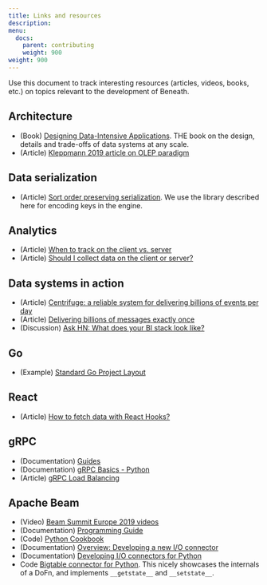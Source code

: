 ```yaml
---
title: Links and resources
description: 
menu:
  docs:
    parent: contributing
    weight: 900
weight: 900
---
```


Use this document to track interesting resources (articles, videos, books, etc.) on topics relevant to the development of Beneath. 

## Architecture

- (Book) [Designing Data-Intensive Applications](https://dataintensive.net/). THE book on the design, details and trade-offs of data systems at any scale.
- (Article) [Kleppmann 2019 article on OLEP paradigm](https://queue.acm.org/detail.cfm?id=3321612)

## Data serialization

- (Article) [Sort order preserving serialization](https://ananthakumaran.in/2018/08/17/order-preserving-serialization.html). We use the library described here for encoding keys in the engine.

## Analytics

- (Article) [When to track on the client vs. server](https://segment.com/academy/collecting-data/when-to-track-on-the-client-vs-server/)
- (Article) [Should I collect data on the client or server?](https://segment.com/docs/guides/best-practices/should-i-instrument-data-collection-on-the-client-or-server/)

## Data systems in action

- (Article) [Centrifuge: a reliable system for delivering billions of events per day](https://segment.com/blog/introducing-centrifuge/)
- (Article) [Delivering billions of messages exactly once](https://segment.com/blog/exactly-once-delivery/)
- (Discussion) [Ask HN: What does your BI stack look like?](https://news.ycombinator.com/item?id=21513566)

## Go

- (Example) [Standard Go Project Layout](https://github.com/golang-standards/project-layout)

## React

- (Article) [How to fetch data with React Hooks?](https://www.robinwieruch.de/react-hooks-fetch-data)

## gRPC

- (Documentation) [Guides](https://www.grpc.io/docs/guides/)
- (Documentation) [gRPC Basics - Python](https://grpc.io/docs/tutorials/basic/python/)
- (Article) [gRPC Load Balancing](https://grpc.io/blog/loadbalancing/)

## Apache Beam

- (Video) [Beam Summit Europe 2019 videos](https://www.youtube.com/playlist?list=PL4dEBWmGSIU_jJ82n0WK46agJy4ThegIQ)
- (Documentation) [Programming Guide](https://beam.apache.org/documentation/programming-guide/)
- (Code) [Python Cookbook](https://github.com/apache/beam/tree/master/sdks/python/apache_beam/examples/cookbook)
- (Documentation) [Overview: Developing a new I/O connector](https://beam.apache.org/documentation/io/developing-io-overview/)
- (Documentation) [Developing I/O connectors for Python](https://beam.apache.org/documentation/io/developing-io-python/)
- Code [Bigtable connector for Python](https://github.com/apache/beam/blob/master/sdks/python/apache_beam/io/gcp/bigtableio.py). This nicely showcases the internals of a DoFn, and implements `__getstate__` and `__setstate__`.
